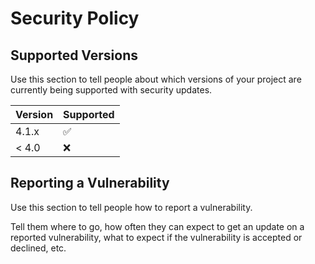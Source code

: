 # Security Policy

## Supported Versions

Use this section to tell people about which versions of your project are
currently being supported with security updates.

| Version | Supported |
| ------- | --------- |
| 4.1.x   | ✅        |
| < 4.0   | ❌        |

## Reporting a Vulnerability

Use this section to tell people how to report a vulnerability.

Tell them where to go, how often they can expect to get an update on a
reported vulnerability, what to expect if the vulnerability is accepted or
declined, etc.
